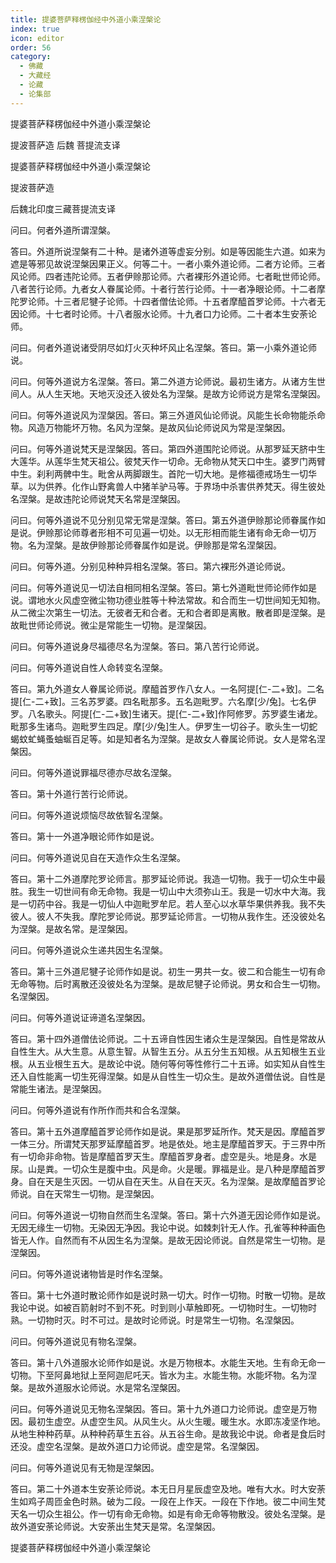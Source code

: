 ```yaml
---
title: 提婆菩萨释楞伽经中外道小乘涅槃论
index: true
icon: editor
order: 56
category:
  - 佛藏
  - 大藏经
  - 论藏
  - 论集部
---
```


  提婆菩萨释楞伽经中外道小乘涅槃论  

提波菩萨造  后魏 菩提流支译  

提婆菩萨释楞伽经中外道小乘涅槃论  

提波菩萨造  

后魏北印度三藏菩提流支译  

问曰。何者外道所谓涅槃。  

答曰。外道所说涅槃有二十种。是诸外道等虚妄分别。如是等因能生六道。如来为遮是等邪见故说涅槃因果正义。何等二十。一者小乘外道论师。二者方论师。三者风论师。四者违陀论师。五者伊赊那论师。六者裸形外道论师。七者毗世师论师。八者苦行论师。九者女人眷属论师。十者行苦行论师。十一者净眼论师。十二者摩陀罗论师。十三者尼犍子论师。十四者僧佉论师。十五者摩醯首罗论师。十六者无因论师。十七者时论师。十八者服水论师。十九者口力论师。二十者本生安荼论师。  

问曰。何者外道说诸受阴尽如灯火灭种坏风止名涅槃。答曰。第一小乘外道论师说。  

问曰。何等外道说方名涅槃。答曰。第二外道方论师说。最初生诸方。从诸方生世间人。从人生天地。天地灭没还入彼处名为涅槃。是故方论师说方是常名涅槃因。  

问曰。何等外道说风为涅槃因。答曰。第三外道风仙论师说。风能生长命物能杀命物。风造万物能坏万物。名风为涅槃。是故风仙论师说风为常是涅槃因。  

问曰。何等外道说梵天是涅槃因。答曰。第四外道围陀论师说。从那罗延天脐中生大莲华。从莲华生梵天祖公。彼梵天作一切命。无命物从梵天口中生。婆罗门两臂中生。刹利两髀中生。毗舍从两脚跟生。首陀一切大地。是修福德戒场生一切华草。以为供养。化作山野禽兽人中猪羊驴马等。于界场中杀害供养梵天。得生彼处名涅槃。是故违陀论师说梵天名常是涅槃因。  

问曰。何等外道说不见分别见常无常是涅槃。答曰。第五外道伊赊那论师眷属作如是说。伊赊那论师尊者形相不可见遍一切处。以无形相而能生诸有命无命一切万物。名为涅槃。是故伊赊那论师眷属作如是说。伊赊那是常名涅槃因。  

问曰。何等外道。分别见种种异相名涅槃。答曰。第六裸形外道论师说。  

问曰。何等外道说见一切法自相同相名涅槃。答曰。第七外道毗世师论师作如是说。谓地水火风虚空微尘物功德业胜等十种法常故。和合而生一切世间知无知物。从二微尘次第生一切法。无彼者无和合者。无和合者即是离散。散者即是涅槃。是故毗世师论师说。微尘是常能生一切物。是涅槃因。  

问曰。何等外道说身尽福德尽名为涅槃。答曰。第八苦行论师说。  

问曰。何等外道说自性人命转变名涅槃。  

答曰。第九外道女人眷属论师说。摩醯首罗作八女人。一名阿提[仁-二+致]。二名提[仁-二+致]。三名苏罗婆。四名毗那多。五名迦毗罗。六名摩[少/兔]。七名伊罗。八名歌头。阿提[仁-二+致]生诸天。提[仁-二+致]作阿修罗。苏罗婆生诸龙。毗那多生诸鸟。迦毗罗生四足。摩[少/兔]生人。伊罗生一切谷子。歌头生一切蛇蝎蚊虻蝇蚤蚰蜒百足等。如是知者名为涅槃。是故女人眷属论师说。女人是常名涅槃因。  

问曰。何等外道说罪福尽德亦尽故名涅槃。  

答曰。第十外道行苦行论师说。  

问曰。何等外道说烦恼尽故依智名涅槃。  

答曰。第十一外道净眼论师作如是说。  

问曰。何等外道说见自在天造作众生名涅槃。  

答曰。第十二外道摩陀罗论师言。那罗延论师说。我造一切物。我于一切众生中最胜。我生一切世间有命无命物。我是一切山中大须弥山王。我是一切水中大海。我是一切药中谷。我是一切仙人中迦毗罗牟尼。若人至心以水草华果供养我。我不失彼人。彼人不失我。摩陀罗论师说。那罗延论师言。一切物从我作生。还没彼处名为涅槃。是故名常。是涅槃因。  

问曰。何等外道说众生递共因生名涅槃。  

答曰。第十三外道尼犍子论师作如是说。初生一男共一女。彼二和合能生一切有命无命等物。后时离散还没彼处名为涅槃。是故尼犍子论师说。男女和合生一切物。名涅槃因。  

问曰。何等外道说证谛道名涅槃因。  

答曰。第十四外道僧佉论师说。二十五谛自性因生诸众生是涅槃因。自性是常故从自性生大。从大生意。从意生智。从智生五分。从五分生五知根。从五知根生五业根。从五业根生五大。是故论中说。随何等何等性修行二十五谛。如实知从自性生还入自性能离一切生死得涅槃。如是从自性生一切众生。是故外道僧佉说。自性是常能生诸法。是涅槃因。  

问曰。何等外道说有作所作而共和合名涅槃。  

答曰。第十五外道摩醯首罗论师作如是说。果是那罗延所作。梵天是因。摩醯首罗一体三分。所谓梵天那罗延摩醯首罗。地是依处。地主是摩醯首罗天。于三界中所有一切命非命物。皆是摩醯首罗天生。摩醯首罗身者。虚空是头。地是身。水是尿。山是粪。一切众生是腹中虫。风是命。火是暖。罪福是业。是八种是摩醯首罗身。自在天是生灭因。一切从自在天生。从自在天灭。名为涅槃。是故摩醯首罗论师说。自在天常生一切物。是涅槃因。  

问曰。何等外道说一切物自然而生名涅槃。答曰。第十六外道无因论师作如是说。无因无缘生一切物。无染因无净因。我论中说。如棘刺针无人作。孔雀等种种画色皆无人作。自然而有不从因生名为涅槃。是故无因论师说。自然是常生一切物。是涅槃因。  

问曰。何等外道说诸物皆是时作名涅槃。  

答曰。第十七外道时散论师作如是说时熟一切大。时作一切物。时散一切物。是故我论中说。如被百箭射时不到不死。时到则小草触即死。一切物时生。一切物时熟。一切物时灭。时不可过。是故时论师说。时是常生一切物。名涅槃因。  

问曰。何等外道说见有物名涅槃。  

答曰。第十八外道服水论师作如是说。水是万物根本。水能生天地。生有命无命一切物。下至阿鼻地狱上至阿迦尼吒天。皆水为主。水能生物。水能坏物。名为涅槃。是故外道服水论师说。水是常名涅槃因。  

问曰。何等外道说见无物名涅槃因。答曰。第十九外道口力论师说。虚空是万物因。最初生虚空。从虚空生风。从风生火。从火生暖。暖生水。水即冻凌坚作地。从地生种种药草。从种种药草生五谷。从五谷生命。是故我论中说。命者是食后时还没。虚空名涅槃。是故外道口力论师说。虚空是常。名涅槃因。  

问曰。何等外道说见有无物是涅槃因。  

答曰。第二十外道本生安荼论师说。本无日月星辰虚空及地。唯有大水。时大安荼生如鸡子周匝金色时熟。破为二段。一段在上作天。一段在下作地。彼二中间生梵天名一切众生祖公。作一切有命无命物。如是有命无命等物散没。彼处名涅槃。是故外道安荼论师说。大安荼出生梵天是常。名涅槃因。  

提婆菩萨释楞伽经中外道小乘涅槃论  
